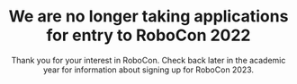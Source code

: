 <div style="text-align: center;">
    <h1>We are no longer taking applications for entry to RoboCon 2022</h1>
    <p>Thank you for your interest in RoboCon. Check back later in the academic year for information about signing up for RoboCon 2023.
</div>

